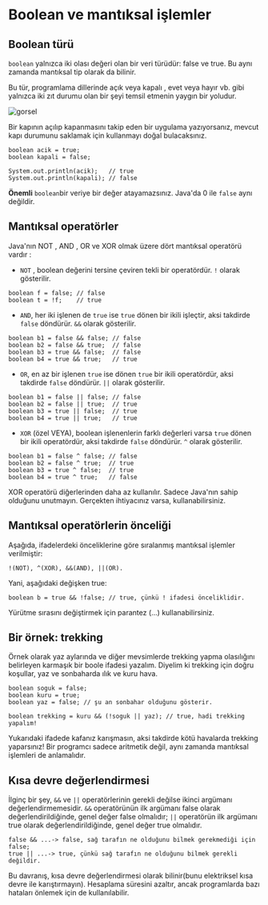 # Boolean ve mantıksal işlemler

## Boolean türü

```boolean``` yalnızca iki olası değeri olan bir veri türüdür: false ve true. Bu aynı zamanda mantıksal tip olarak da bilinir.

Bu tür, programlama dillerinde açık veya kapalı , evet veya hayır vb. gibi yalnızca iki zıt durumu olan bir şeyi temsil etmenin yaygın bir yoludur.

![gorsel](https://ucarecdn.com/50cbf6b2-6d44-44d6-b5ef-b1426bdde305/)

Bir kapının açılıp kapanmasını takip eden bir uygulama yazıyorsanız, mevcut kapı durumunu saklamak için kullanmayı doğal bulacaksınız.

```
boolean acik = true;
boolean kapali = false;

System.out.println(acik);   // true
System.out.println(kapali); // false
```

**Önemli** ```boolean```bir veriye bir değer atayamazsınız. Java'da 0 ile ```false``` aynı değildir.

## Mantıksal operatörler

Java'nın NOT , AND , OR ve XOR olmak üzere dört mantıksal operatörü vardır :

- ```NOT``` , boolean değerini tersine çeviren tekli bir operatördür. ```!``` olarak gösterilir.
```
boolean f = false; // false
boolean t = !f;    // true
```
- ```AND```, her iki işlenen de ```true``` ise ```true``` dönen bir ikili işleçtir, aksi takdirde ```false``` döndürür. ```&&``` olarak gösterilir.
```
boolean b1 = false && false; // false
boolean b2 = false && true;  // false
boolean b3 = true && false;  // false
boolean b4 = true && true;   // true 
```
- ```OR```, en az bir işlenen ```true``` ise dönen ```true``` bir ikili operatördür, aksi takdirde ```false``` döndürür. ```||``` olarak gösterilir.
```
boolean b1 = false || false; // false
boolean b2 = false || true;  // true
boolean b3 = true || false;  // true
boolean b4 = true || true;   // true
```
- ```XOR``` (özel VEYA), boolean işlenenlerin farklı değerleri varsa ```true``` dönen bir ikili operatördür, aksi takdirde ```false``` döndürür. 
```^``` olarak gösterilir.
```
boolean b1 = false ^ false; // false
boolean b2 = false ^ true;  // true
boolean b3 = true ^ false;  // true
boolean b4 = true ^ true;   // false
```
XOR operatörü diğerlerinden daha az kullanılır. Sadece Java'nın sahip olduğunu unutmayın. Gerçekten ihtiyacınız varsa, kullanabilirsiniz.

## Mantıksal operatörlerin önceliği

Aşağıda, ifadelerdeki önceliklerine göre sıralanmış mantıksal işlemler verilmiştir: 

```!(NOT), ^(XOR), &&(AND), ||(OR).```

Yani, aşağıdaki değişken true:
```
boolean b = true && !false; // true, çünkü ! ifadesi önceliklidir.
```
Yürütme sırasını değiştirmek için parantez (...) kullanabilirsiniz.

## Bir örnek: trekking

Örnek olarak yaz aylarında ve diğer mevsimlerde trekking yapma olasılığını belirleyen karmaşık bir boole ifadesi yazalım. 
Diyelim ki trekking için doğru koşullar, yaz ve sonbaharda ılık ve kuru hava.
```
boolean soguk = false;
boolean kuru = true;
boolean yaz = false; // şu an sonbahar olduğunu gösterir.

boolean trekking = kuru && (!soguk || yaz); // true, hadi trekking yapalım!
```
Yukarıdaki ifadede kafanız karışmasın, aksi takdirde kötü havalarda trekking yaparsınız! 
Bir programcı sadece aritmetik değil, aynı zamanda mantıksal işlemleri de anlamalıdır.

## Kısa devre değerlendirmesi

İlginç bir şey, ```&&``` ve ```||``` operatörlerinin gerekli değilse ikinci argümanı değerlendirmemesidir. 
```&&``` operatörünün ilk argümanı false olarak değerlendirildiğinde, genel değer false olmalıdır;
```||``` operatörün ilk argümanı true olarak değerlendirildiğinde, genel değer true olmalıdır.
```
false && ...-> false, sağ tarafın ne olduğunu bilmek gerekmediği için false;
true || ...-> true, çünkü sağ tarafın ne olduğunu bilmek gerekli değildir.
```
Bu davranış, kısa devre değerlendirmesi olarak bilinir(bunu elektriksel kısa devre ile karıştırmayın). 
Hesaplama süresini azaltır, ancak programlarda bazı hataları önlemek için de kullanılabilir.
